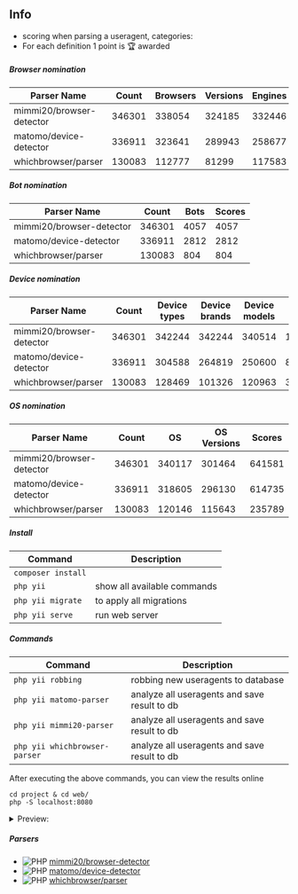 Info
---
* scoring when parsing a useragent, categories:
* For each definition 1 point is 🏆 awarded

##### Browser nomination
| Parser Name | Count | Browsers | Versions | Engines | Scores |
| ---- | ---- | ---- | ---- | ---- | ---- |
| mimmi20/browser-detector | 346301 | 338054 | 324185 | 332446 | 994685 |
| matomo/device-detector | 336911 | 323641 | 289943 | 258677 | 872261 |
| whichbrowser/parser | 130083 | 112777 | 81299 | 117583 | 311659 |



##### Bot nomination
| Parser Name | Count | Bots | Scores |
| ---- | ---- | ---- | ---- |
| mimmi20/browser-detector | 346301 | 4057 | 4057 |
| matomo/device-detector | 336911 | 2812 | 2812 |
| whichbrowser/parser | 130083 | 804 | 804 |



##### Device nomination
| Parser Name | Count | Device types | Device brands | Device models | Scores |
| ---- | ---- | ---- | ---- | ---- | ---- |
| mimmi20/browser-detector | 346301 | 342244 | 342244 | 340514 | 1025002 |
| matomo/device-detector | 336911 | 304588 | 264819 | 250600 | 820007 |
| whichbrowser/parser | 130083 | 128469 | 101326 | 120963 | 350758 |



##### OS nomination
| Parser Name | Count | OS | OS Versions | Scores |
| ---- | ---- | ---- | ---- | ---- |
| mimmi20/browser-detector | 346301 | 340117 | 301464 | 641581 |
| matomo/device-detector | 336911 | 318605 | 296130 | 614735 |
| whichbrowser/parser | 130083 | 120146 | 115643 | 235789 |



##### Install 
| Command | Description |
| --- | --- |
| `composer install` |     |
| `php yii` | show all available commands  |
| `php yii migrate` | to apply all migrations | 
| `php yii serve` | run web server | 
 
##### Commands  

| Command | Description |
| --- | --- |
| `php yii robbing` | robbing new useragents to database |
| `php yii matomo-parser` | analyze all useragents and save result to db |
| `php yii mimmi20-parser`| analyze all useragents and save result to db |
| `php yii whichbrowser-parser` | analyze all useragents and save result to db |

After executing the above commands, you can view the results online
```
cd project & cd web/
php -S localhost:8080
```

<details>
<summary>Preview:</summary>
 
![image](https://user-images.githubusercontent.com/1337066/147969697-4710707d-0ef5-49c9-be96-df03f87fe741.png)
 
</details>

##### Parsers

* ![PHP](https://img.shields.io/badge/php-%23777BB4.svg?style=for-the-badge&logo=php&logoColor=white) [mimmi20/browser-detector](https://github.com/mimmi20/browser-detector)
* ![PHP](https://img.shields.io/badge/php-%23777BB4.svg?style=for-the-badge&logo=php&logoColor=white) [matomo/device-detector](https://github.com/matomo-org/device-detector)
* ![PHP](https://img.shields.io/badge/php-%23777BB4.svg?style=for-the-badge&logo=php&logoColor=white) [whichbrowser/parser](https://github.com/matomo-org/device-detector)